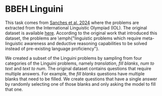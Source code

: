 # BBEH Linguini

This task comes from [Sanches et al. 2024](https://arxiv.org/abs/2409.12126)
where the problems are extracted from the International Linguistic Olympiad
(IOL). The original dataset is available
[here](https://github.com/facebookresearch/linguini). According to the original
work that introduced this dataset, the problems are \emph{"linguistic problems
which require meta-linguistic awareness and deductive reasoning capabilities to
be solved instead of pre-existing language proficiency"}.

We created a subset of the Linguini problems by sampling from four categories of
the Linguini problems, namely *translation*, *fill blanks*, *num to text* and
*text to num*. The original dataset contains questions that require multiple
answers. For example, the *fill blanks* questions have multiple blanks that need
to be filled. We create questions that have a single answer by randomly
selecting one of those blanks and only asking the model to fill that one.
